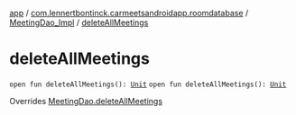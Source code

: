 [app](../../index.md) / [com.lennertbontinck.carmeetsandroidapp.roomdatabase](../index.md) / [MeetingDao_Impl](index.md) / [deleteAllMeetings](./delete-all-meetings.md)

# deleteAllMeetings

`open fun deleteAllMeetings(): `[`Unit`](https://kotlinlang.org/api/latest/jvm/stdlib/kotlin/-unit/index.html)
`open fun deleteAllMeetings(): `[`Unit`](https://kotlinlang.org/api/latest/jvm/stdlib/kotlin/-unit/index.html)

Overrides [MeetingDao.deleteAllMeetings](../-meeting-dao/delete-all-meetings.md)

